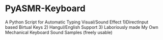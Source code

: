 # PyASMR-Keyboard
A Python Script for Automatic Typing Visual/Sound Effect
1)DirectInput based Birtual Keys
2) Hangul/English Support
3) Laboriously made My Own Mechanical Keyboard Sound Samples (freely usable)
